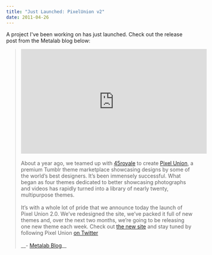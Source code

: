 ```yaml
--- 
title: "Just Launched: PixelUnion v2"
date: 2011-04-26
---
```


A project I've been working on has just launched. Check out the release post from the Metalab blog below:

> <iframe src="http://player.vimeo.com/video/22873653" width="500" height="281" frameborder="0"></iframe><br /><br />
> About a year ago, we teamed up with <a href="http://www.45royale.com/">45royale</a> to create <a href="http://pixelunion.net">Pixel Union</a>, a premium Tumblr theme marketplace showcasing designs by some of the world’s best designers. It’s been immensely successful. What began as four themes dedicated to better showcasing photographs and videos has rapidly turned into a library of nearly twenty, multipurpose themes. <br /><br />
> It’s with a whole lot of pride that we announce today the launch of Pixel Union 2.0. We’ve redesigned the site, we’ve packed it full of new themes and, over the next two months, we’re going to be releasing one new theme each week. Check out <a href="http://pixelunion.net/">the new site</a> and stay tuned by following Pixel Union <a href="http://twitter.com/pixelunion">on Twitter</a><br /><br />
> __- <a href="http://blog.metalabdesign.com/post/4966260447/introducing-pixel-union-2-0-about-a-year-ago-we">Metalab Blog</a>__

